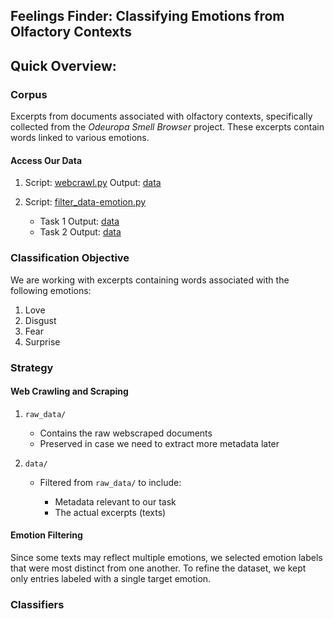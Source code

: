 ## Feelings Finder: Classifying Emotions from Olfactory Contexts
## Quick Overview:
### Corpus

Excerpts from documents associated with olfactory contexts, specifically collected from the *Odeuropa Smell Browser* project. These excerpts contain words linked to various emotions.

#### Access Our Data

1. Script: [webcrawl.py](./webcrawl.py)
   Output: [data](https://drive.google.com/drive/folders/1KXq1Ulc01vNQN3bL8O-58WdWGYS39En4)

2. Script: [filter\_data-emotion.py](./filter_data-emotion.py)

   * Task 1 Output: [data](https://drive.google.com/drive/u/1/folders/1OjBwxKV4_BWFwru2o6rZrq99cm9g4mmI)
   * Task 2 Output: [data](https://drive.google.com/drive/u/1/folders/1R-TZRpRMys2TljBN6QPpOlkCGX9DIBCb)


### Classification Objective

We are working with excerpts containing words associated with the following emotions:

1. Love
2. Disgust
3. Fear
4. Surprise

### Strategy

#### Web Crawling and Scraping

1. `raw_data/`

   * Contains the raw webscraped documents
   * Preserved in case we need to extract more metadata later

2. `data/`

   * Filtered from `raw_data/` to include:

     * Metadata relevant to our task
     * The actual excerpts (texts)


#### Emotion Filtering

Since some texts may reflect multiple emotions, we selected emotion labels that were most distinct from one another. To refine the dataset, we kept only entries labeled with a single target emotion.

### Classifiers
